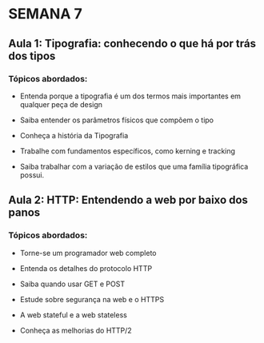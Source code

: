 # SEMANA 7

## Aula 1: Tipografia: conhecendo o que há por trás dos tipos

### Tópicos abordados:

- Entenda porque a tipografia é um dos termos mais importantes em qualquer peça de design

- Saiba entender os parâmetros físicos que compõem o tipo

- Conheça a história da Tipografia

- Trabalhe com fundamentos específicos, como kerning e tracking

- Saiba trabalhar com a variação de estilos que uma família tipográfica possui.

## Aula 2: HTTP: Entendendo a web por baixo dos panos

### Tópicos abordados:

- Torne-se um programador web completo

- Entenda os detalhes do protocolo HTTP

- Saiba quando usar GET e POST

- Estude sobre segurança na web e o HTTPS

- A web stateful e a web stateless

- Conheça as melhorias do HTTP/2